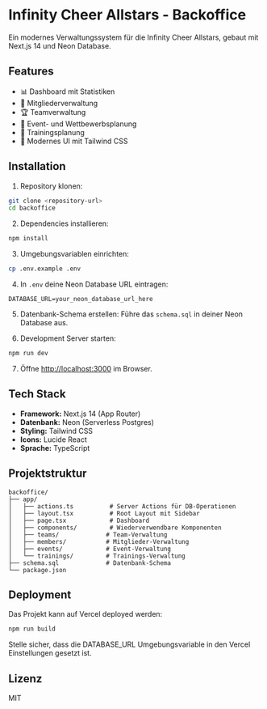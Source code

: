 # Infinity Cheer Allstars - Backoffice

Ein modernes Verwaltungssystem für die Infinity Cheer Allstars, gebaut mit Next.js 14 und Neon Database.

## Features

- 📊 Dashboard mit Statistiken
- 👥 Mitgliederverwaltung
- 🏆 Teamverwaltung
- 📅 Event- und Wettbewerbsplanung
- 💪 Trainingsplanung
- 🎨 Modernes UI mit Tailwind CSS

## Installation

1. Repository klonen:
```bash
git clone <repository-url>
cd backoffice
```

2. Dependencies installieren:
```bash
npm install
```

3. Umgebungsvariablen einrichten:
```bash
cp .env.example .env
```

4. In `.env` deine Neon Database URL eintragen:
```
DATABASE_URL=your_neon_database_url_here
```

5. Datenbank-Schema erstellen:
Führe das `schema.sql` in deiner Neon Database aus.

6. Development Server starten:
```bash
npm run dev
```

7. Öffne [http://localhost:3000](http://localhost:3000) im Browser.

## Tech Stack

- **Framework:** Next.js 14 (App Router)
- **Datenbank:** Neon (Serverless Postgres)
- **Styling:** Tailwind CSS
- **Icons:** Lucide React
- **Sprache:** TypeScript

## Projektstruktur

```
backoffice/
├── app/
│   ├── actions.ts          # Server Actions für DB-Operationen
│   ├── layout.tsx          # Root Layout mit Sidebar
│   ├── page.tsx            # Dashboard
│   ├── components/         # Wiederverwendbare Komponenten
│   ├── teams/             # Team-Verwaltung
│   ├── members/           # Mitglieder-Verwaltung
│   ├── events/            # Event-Verwaltung
│   └── trainings/         # Trainings-Verwaltung
├── schema.sql             # Datenbank-Schema
└── package.json
```

## Deployment

Das Projekt kann auf Vercel deployed werden:

```bash
npm run build
```

Stelle sicher, dass die DATABASE_URL Umgebungsvariable in den Vercel Einstellungen gesetzt ist.

## Lizenz

MIT
